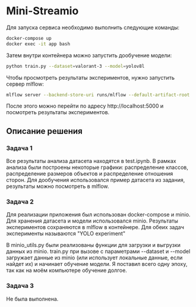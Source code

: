 # Mini-Streamio
Для запуска сервиса необходимо выполнить следующие команды:
```bash
docker-compose up
docker exec -it app bash
```
Затем внутри контейнера можно запустить дообучение модели:
```bash
python train.py --dataset=valorant-3 --model=yolov8l
```
Чтобы просмотреть результаты экспериментов, нужно запустить сервер mlflow:
```bash
mlflow server --backend-store-uri runs/mlflow --default-artifact-root ./mlruns --host 0.0.0.0 --port 5000
```
После этого можно перейти по адресу http://localhost:5000 и посмотреть результаты экспериментов.

## Описание решения
### Задача 1
Все результаты анализа датасета находятся в test.ipynb. В рамках анализа были построены некоторые графики: распределение классов, распределение размеров объектов и распределение отношения сторон. Для дообучения использовался пример датасета из задания, результаты можно посмотреть в mlflow.
### Задача 2
Для реализации приложения был использован docker-compose и minio. Для хранения датасета и модели использовался minio. Результаты экспериментов сохраняются в mlflow в контейнере. Для обеих задач эксперименты называются "YOLO experiment"

В minio_utils.py были реализованы функции для загрузки и выгрузки данных из minio. train.py при вызове с параметрами --dataset и --model загружает данные из minio (или использует локальные данные, если найдет их) и начинает обучение модели. Я поставил всего одну эпоху, так как на моём компьютере обучение долгое.
### Задача 3
Не была выполнена.
